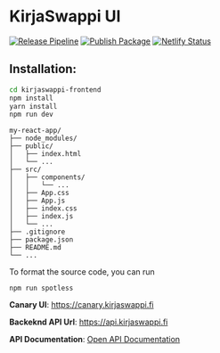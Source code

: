 # KirjaSwappi UI

[![Release Pipeline](https://github.com/kirjaswappi/kirjaswappi-frontend/actions/workflows/release.yml/badge.svg)](https://github.com/kirjaswappi/kirjaswappi-frontend/actions/workflows/release.yml) [![Publish Package](https://github.com/kirjaswappi/kirjaswappi-frontend/actions/workflows/publish.yml/badge.svg)](https://github.com/kirjaswappi/kirjaswappi-frontend/actions/workflows/publish.yml) [![Netlify Status](https://api.netlify.com/api/v1/badges/01648706-95ce-47a4-965e-364ea53b5317/deploy-status)](https://app.netlify.com/sites/kirjaswappi/deploys)

## Installation:

```sh
cd kirjaswappi-frontend
npm install
yarn install
npm run dev
```

```
my-react-app/
├── node_modules/
├── public/
│   ├── index.html
│   └── ...
├── src/
│   ├── components/
│   │   └── ...
│   ├── App.css
│   ├── App.js
│   ├── index.css
│   ├── index.js
│   └── ...
├── .gitignore
├── package.json
├── README.md
└── ...
```

To format the source code, you can run

```console
npm run spotless
```

**Canary UI**: https://canary.kirjaswappi.fi

**Backeknd API Url**: https://api.kirjaswappi.fi

**API Documentation**: [Open API Documentation](https://api.kirjaswappi.fi/swagger-ui/index.html)
